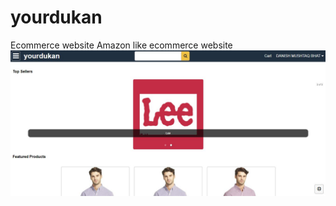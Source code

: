 # yourdukan
Ecommerce website
Amazon like ecommerce website
![This is an image](https://github.com/suredanish/yourdukan/blob/main/uploads/Capture.JPG)
